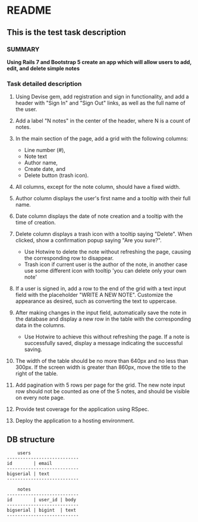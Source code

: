 # README

## This is the test task description

### SUMMARY

**Using Rails 7 and Bootstrap 5 create an app which will allow users to add, edit, and delete simple notes**

### Task detailed description

1. Using Devise gem, add registration and sign in functionality, and add a header with "Sign In" and "Sign Out" links, as well as the full name of the user.

2. Add a label "N notes" in the center of the header, where N is a count of notes.

3. In the main section of the page, add a grid with the following columns:
   - Line number (#),
   - Note text
   - Author name,
   - Create date, and
   - Delete button (trash icon).

4. All columns, except for the note column, should have a fixed width.

5. Author column displays the user's first name and a tooltip with their full name.

6. Date column displays the date of note creation and a tooltip with the time of creation.

7. Delete column displays a trash icon with a tooltip saying "Delete". When clicked, show a confirmation popup saying "Are you sure?".
   - Use Hotwire to delete the note without refreshing the page, causing the corresponding row to disappear.
   - Trash icon if current user is the author of the note, in another case use some different icon with tooltip 'you can delete only your own note'

8. If a user is signed in, add a row to the end of the grid with a text input field with the placeholder "WRITE A NEW NOTE". Customize the appearance as desired, such as converting the text to uppercase.

9. After making changes in the input field, automatically save the note in the database and display a new row in the table with the corresponding data in the columns.
   - Use Hotwire to achieve this without refreshing the page. If a note is successfully saved, display a message indicating the successful saving.

10. The width of the table should be no more than 640px and no less than 300px. If the screen width is greater than 860px, move the title to the right of the table.

11. Add pagination with 5 rows per page for the grid. The new note input row should not be counted as one of the 5 notes, and should be visible on every note page.

12. Provide test coverage for the application using RSpec.

13. Deploy the application to a hosting environment.

## DB structure
```
    users
---------------------------
id        | email
---------------------------
bigserial | text
---------------------------

    notes
---------------------------
id        | user_id | body
---------------------------
bigserial | bigint  | text
---------------------------
```
